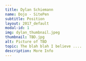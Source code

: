 ```yaml
---
title: Dylan Schiemann
name: Dojo - SitePen
subtitle: Position
layout: 2017_default
modal-id: 1
img: dylan_thumbnail.jpeg
thumbnail: TBD.jpg
alt: Picture of TBD
topic: The blah blah I believe ....
description: More Info
---
```

